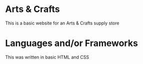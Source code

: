 # Arts & Crafts
This is a basic website for an Arts &amp; Crafts supply store


# Languages and/or Frameworks
This was written in basic HTML and CSS
